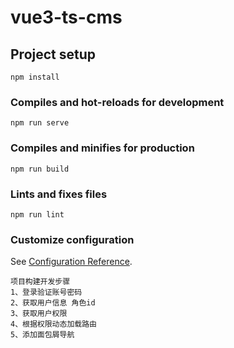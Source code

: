 # vue3-ts-cms

## Project setup

```
npm install
```

### Compiles and hot-reloads for development

```
npm run serve
```

### Compiles and minifies for production

```
npm run build
```

### Lints and fixes files

```
npm run lint
```

### Customize configuration

See [Configuration Reference](https://cli.vuejs.org/config/).

```
项目构建开发步骤
1、登录验证账号密码
2、获取用户信息 角色id
3、获取用户权限
4、根据权限动态加载路由
5、添加面包屑导航
```
